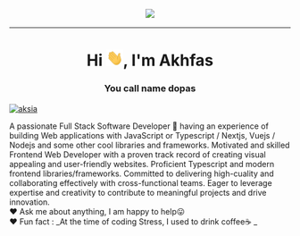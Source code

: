 <p align="center">
  <img src="https://github.com/thompsonemerson/thompsonemerson/raw/master/cover-thompson.png" height="200"/>
</p>
<hr>
<h1 align="center">Hi <img src="https://raw.githubusercontent.com/ABSphreak/ABSphreak/master/gifs/Hi.gif" width="30px">, I'm Akhfas</h1>
<h3 align="center">You call name dopas</h3>
<p align="center">

<a href="https://www.linkedin.com/in/dopassss/" target="blank"><img align="center" src="https://cdn.jsdelivr.net/npm/simple-icons@3.0.1/icons/linkedin.svg" alt="aksia" height="30" width="40" /></a>

A passionate Full Stack Software Developer 🚀 having an experience of building Web applications with JavaScript or Typescript / Nextjs, Vuejs / Nodejs and some other cool libraries and frameworks. Motivated and skilled Frontend Web Developer with a proven track record of creating visual appealing and user-friendly websites. Proficient Typescript and modern frontend libraries/frameworks. Committed to delivering high-cuality and collaborating effectively with cross-functional teams. Eager to leverage expertise and creativity to contribute to meaningful projects and drive innovation.<br>
❤️ Ask me about anything, I am happy to help😛<br>
❤️ Fun fact : _At the time of coding Stress, I used to drink coffee☕️ _<br><br><br><br>
